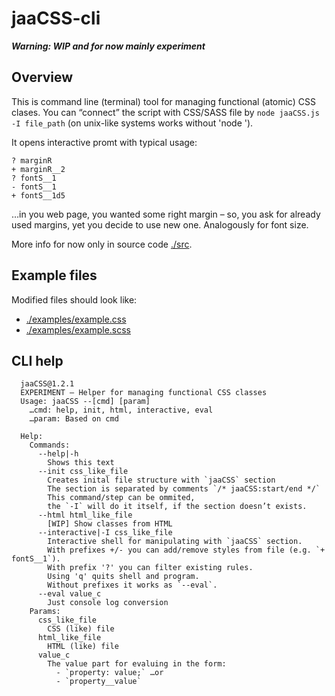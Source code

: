 # jaaCSS-cli
***Warning: WIP and for now mainly experiment***

## Overview
This is command line (terminal) tool for managing functional (atomic) CSS clases.
You can “connect” the script with CSS/SASS file by `node jaaCSS.js -I file_path` (on unix-like systems works without 'node ').

It opens interactive promt with typical usage:
```terminal
? marginR
+ marginR__2
? fontS__1
- fontS__1
+ fontS__1d5
```
…in you web page, you wanted some right margin – so, you ask for already used margins, yet you decide to use new one. Analogously for font size.

More info for now only in source code [./src](./src).

## Example files
Modified files should look like:
- [./examples/example.css](./examples/example.css)
- [./examples/example.scss](./examples/example.css)

## CLI help
```
  jaaCSS@1.2.1
  EXPERIMENT – Helper for managing functional CSS classes
  Usage: jaaCSS --[cmd] [param]
    …cmd: help, init, html, interactive, eval
    …param: Based on cmd

  Help:
    Commands:
      --help|-h
        Shows this text
      --init css_like_file
        Creates inital file structure with `jaaCSS` section
        The section is separated by comments `/* jaaCSS:start/end */`
        This command/step can be ommited,
        the `-I` will do it itself, if the section doesn’t exists.
      --html html_like_file
        [WIP] Show classes from HTML
      --interactive|-I css_like_file
        Interactive shell for manipulating with `jaaCSS` section.
        With prefixes +/- you can add/remove styles from file (e.g. `+ fontS__1`).
        With prefix '?' you can filter existing rules.
        Using 'q' quits shell and program.
        Without prefixes it works as `--eval`.
      --eval value_c
        Just console log conversion
    Params:
      css_like_file
        CSS (like) file
      html_like_file
        HTML (like) file
      value_c
        The value part for evaluing in the form:
          - `property: value;` …or
          - `property__value`
```